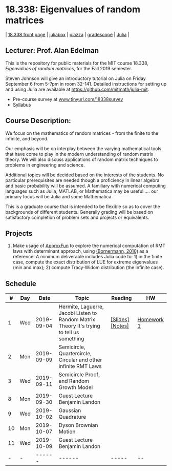 # 18.338: Eigenvalues of random matrices

| [18.338 front page](http://web.mit.edu/18.338)  |
[juliabox](http://www.juliabox.com) |
[piazza](https://piazza.com/class/jzqloe0yrhy2yf) |
[gradescope]() |
[Julia](https://julialang.org/) |


## Lecturer: Prof. Alan Edelman

This is the repository for public materials for the MIT course 18.338, *Eigenvalues of random matrices*, for the Fall 2019 semester.

Steven Johnson will give an introductory tutorial on Julia on Friday September 6 from 5-7pm in room 32-141.
Detailed instructions for setting up and using Julia are available at https://github.com/mitmath/julia-mit.

* Pre-course survey at www.tinyurl.com/18338survey
* [Syllabus](https://github.com/mitmath/18338/blob/master/syllabus.pdf)

## Course Description:

We focus on the mathematics of random matrices - from the finite to the infinite, and beyond.

Our emphasis will be on interplay between the varying mathematical tools that have come to play in the modern understanding of random matrix theory. We will also discuss applications of random matrix techniques to problems in engineering and science.

Additional topics will be decided based on the interests of the students. No particular prerequisites are needed though a proficiency in linear algebra and basic probability will be assumed. A familiary with numerical computing languages such as Julia, MATLAB, or Mathematica may be useful .... our primary focus will be Julia and some Mathematica.

This is a graduate course that is intended to be flexible so as to cover the backgrounds of different students. Generally grading will be based on satisfactory completion of problem sets and projects or equivalents.

## Projects
1. Make usage of [ApproxFun](https://github.com/JuliaApproximation/ApproxFun.jl) to explore the numerical computation of RMT laws with determinant approach, using [(Bornermann, 2010)](https://www-m3.ma.tum.de/foswiki/pub/M3/Allgemeines/FolkmarBornemannPublications/NumericalRMT.pdf) as a reference. A minimum deliverable includes Julia code to: 1) in the finite case, compute the exact distribution of LUE for extreme eigenvalues (min and max); 2) compute Tracy-Widom distribution (the infinite case).

## Schedule

|#|Day| Date |  Topic | Reading| HW |
|-|-|------|------|-----|--|
|1|Wed|2019-09-04|Hermite, Laguerre, Jacobi Listen to Random Matrix Theory It's trying to tell us something|[[Slides]](http://math.mit.edu/~edelman/talks/2014/mit_02_24_2014.pptx)[[Notes]](http://web.mit.edu/18.338/www/2018s/handouts/lec1.pdf)|[Homework 1](https://github.com/mitmath/18338/blob/master/HW/Random%20matrices%20HW1.ipynb)|
|2|Mon|2019-09-09|Semicircle, Quartercircle, Circular and other infinite RMT Laws|||
|3|Wed|2019-09-11|Semicircle Proof, and Random Growth Model|||
|8|Mon|2019-09-30|Guest Lecture  Benjamin Landon|||
|9|Wed|2019-10-02|Gaussian Quadrature|||
|10|Mon|2019-10-07|Dyson Brownian Motion|||
|11|Wed|2019-10-09|Guest Lecture  Benjamin Landon|||
|-|-|------|------|-----|--|
